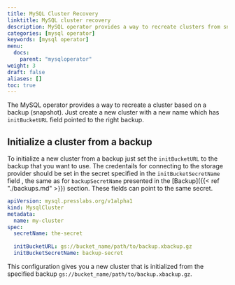 ```yaml
---
title: MySQL Cluster Recovery
linktitle: MySQL cluster recovery
description: MySQL operator provides a way to recreate clusters from snapshots.
categories: [mysql operator]
keywords: [mysql operator]
menu:
  docs:
    parent: "mysqloperator"
weight: 3
draft: false
aliases: []
toc: true
---
```


The MySQL operator provides a way to recreate a cluster based on a backup (snapshot). Just create a new cluster with a new name which has `initBucketURL` field pointed to the right backup.

## Initialize a cluster from a backup

To initialize a new cluster from a backup just set the `initBucketURL` to the backup that you want to use. The credentails for connecting to the storage provider should be set in the secret specified in the `initBucketSecretName` field , the same as for `backupSecretName` presented in the [Backup]({{< ref "./backups.md" >}}) section. These fields can point to the same secret.


``` yaml
apiVersion: mysql.presslabs.org/v1alpha1
kind: MysqlCluster
metadata:
  name: my-cluster
spec:
  secretName: the-secret
  
  initBucketURL: gs://bucket_name/path/to/backup.xbackup.gz
  initBucketSecretName: backup-secret
```

This configuration gives you a new cluster that is initialized from the specified backup `gs://bucket_name/path/to/backup.xbackup.gz`.
